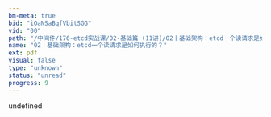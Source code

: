 ```yaml
---
bm-meta: true
bid: "iOaNSaBqfVbitSGG"
vid: "00"
path: "/中间件/176-etcd实战课/02-基础篇 (11讲)/02丨基础架构：etcd一个读请求是如何执行的？.pdf"
name: "02丨基础架构：etcd一个读请求是如何执行的？"
ext: pdf
visual: false
type: "unknown"
status: "unread"
progress: 9
---
```

undefined
